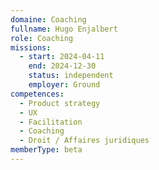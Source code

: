 ```yaml
---
domaine: Coaching
fullname: Hugo Enjalbert
role: Coaching
missions:
  - start: 2024-04-11
    end: 2024-12-30
    status: independent
    employer: Ground
competences:
  - Product strategy
  - UX
  - Facilitation
  - Coaching
  - Droit / Affaires juridiques
memberType: beta
---
```

